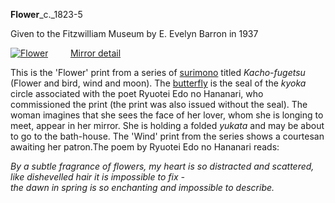 **Flower**_c._1823-5  

Given to the Fitzwilliam Museum by E. Evelyn Barron in 1937

[![Flower](P.489-1937_small.jpg)](KUN/kunp489.htm)         [Mirror detail](KUN/kunp489detail.htm)

This is the 'Flower' print from a series of [surimono](textP.htm) titled _Kacho-fugetsu_ (Flower and bird, wind and moon). The [butterfly](text494.htm) is the seal of the _kyoka_ circle associated with the poet Ryuotei Edo no Hananari, who commissioned the print (the print was also issued without the seal). The woman imagines that she sees the face of her lover, whom she is longing to meet, appear in her mirror. She is holding a folded _yukata_ and may be about to go to the bath-house. The 'Wind' print from the series shows a courtesan awaiting her patron.The poem by Ryuotei Edo no Hananari reads:

_By a subtle fragrance of flowers, my heart is so distracted and scattered,   
like dishevelled hair it is impossible to fix -  
the dawn in spring is so enchanting and impossible to describe._

